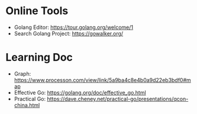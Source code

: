 

# Online Tools

- Golang Editor: https://tour.golang.org/welcome/1
- Search Golang Project: https://gowalker.org/

# Learning Doc

- Graph: https://www.processon.com/view/link/5a9ba4c8e4b0a9d22eb3bdf0#map
- Effective Go: https://golang.org/doc/effective_go.html
- Practical Go: https://dave.cheney.net/practical-go/presentations/qcon-china.html


